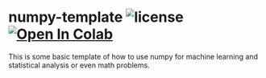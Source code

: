 # numpy-template ![license](https://img.shields.io/github/license/pouyaardehkhani/numpy-template.svg) <a href="https://colab.research.google.com/github/pouyaardehkhani/numpy-template/blob/master/numpy_template.ipynb" target="_parent\"><img src="https://colab.research.google.com/assets/colab-badge.svg" alt="Open In Colab"/></a>
This is some basic template of how to use numpy for machine learning and statistical analysis or even math problems.
